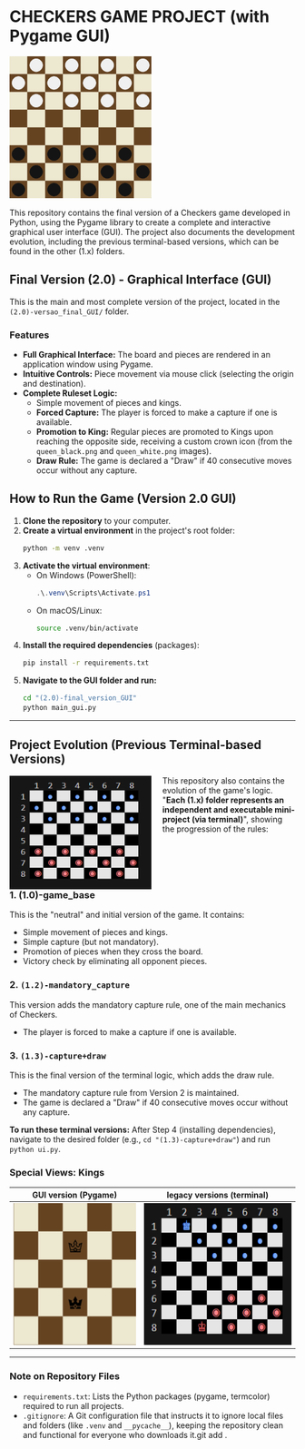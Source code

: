 # CHECKERS GAME PROJECT (with Pygame GUI)

<img src="assets/GUI_board.png" alt="Screenshot of the Pygame GUI version" width="250px"/>

This repository contains the final version of a Checkers game developed in Python, using the Pygame library to create a complete and interactive graphical user interface (GUI).
The project also documents the development evolution, including the previous terminal-based versions, which can be found in the other (1.x) folders.

## Final Version (2.0) - Graphical Interface (GUI)

This is the main and most complete version of the project, located in the `(2.0)-versao_final_GUI/` folder.

### Features

* **Full Graphical Interface:** The board and pieces are rendered in an application window using Pygame.
* **Intuitive Controls:** Piece movement via mouse click (selecting the origin and destination).
* **Complete Ruleset Logic:**
    * Simple movement of pieces and kings.
    * **Forced Capture:** The player is forced to make a capture if one is available.
    * **Promotion to King:** Regular pieces are promoted to Kings upon reaching the opposite side, receiving a custom crown icon (from the `queen_black.png` and `queen_white.png` images).
    * **Draw Rule:** The game is declared a "Draw" if 40 consecutive moves occur without any capture.

## How to Run the Game (Version 2.0 GUI)

1.  **Clone the repository** to your computer.
2.  **Create a virtual environment** in the project's root folder:
    ```bash
    python -m venv .venv
    ```
3.  **Activate the virtual environment**:
    * On Windows (PowerShell):
        ```powershell
        .\.venv\Scripts\Activate.ps1
        ```
    * On macOS/Linux:
        ```bash
        source .venv/bin/activate
        ```
4.  **Install the required dependencies** (packages):
    ```bash
    pip install -r requirements.txt
    ```
5.  **Navigate to the GUI folder and run:**
    ```bash
    cd "(2.0)-final_version_GUI"
    python main_gui.py
    ```

---

## Project Evolution (Previous Terminal-based Versions)

<img src="assets/terminal_board.png" alt="Screenshot of the original terminal version" height="200px" align="left" style="margin-right: 20px;"/>

This repository also contains the evolution of the game's logic. "<strong>Each (1.x) folder represents an independent and executable mini-project (via terminal)</strong>", showing the progression of the rules:

<h3 style="clear: both;">1. (1.0)-game_base</h3>

This is the "neutral" and initial version of the game. It contains:
* Simple movement of pieces and kings.
* Simple capture (but not mandatory).
* Promotion of pieces when they cross the board.
* Victory check by eliminating all opponent pieces.

### 2. `(1.2)-mandatory_capture`
This version adds the mandatory capture rule, one of the main mechanics of Checkers.
* The player is forced to make a capture if one is available.

### 3. `(1.3)-capture+draw`
This is the final version of the terminal logic, which adds the draw rule.
* The mandatory capture rule from Version 2 is maintained.
* The game is declared a "Draw" if 40 consecutive moves occur without any capture.

**To run these terminal versions:** After Step 4 (installing dependencies), navigate to the desired folder (e.g., `cd "(1.3)-capture+draw"`) and run `python ui.py`.

### Special Views: Kings

| GUI version (Pygame) | legacy versions (terminal) |
| :---: | :---: |
| <img src="assets/GUI_kings.png" alt="GUI version with promoted Kings" height="250px"/> | <img src="assets/terminal_kings.png" alt="Terminal version with promoted Kings" height="250px"/> |

---

### Note on Repository Files

* `requirements.txt`: Lists the Python packages (pygame, termcolor) required to run all projects.
* `.gitignore`: A Git configuration file that instructs it to ignore local files and folders (like `.venv` and `__pycache__`), keeping the repository clean and functional for everyone who downloads it.git add .